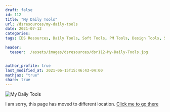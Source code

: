 ```yaml
---
draft: false
id: 112    
title: "My Daily Tools"
url: /dsresources/my-daily-tools
date: 2021-07-12
categories:
tags: [DS Resources, Daily Tools, Soft Tools, PM Tools, Design Tools, SEO Tools, AI Tools]

header:
  teaser:  /assets/images/dsresources/dsr112-My-Daily-Tools.jpg


author_profile: true
last_modified_at: 2021-06-15T15:46:43-04:00
mathjax: "true"
share: true
---
```


![My Daily Tools](/assets/images/dsresources/dsr112-My-Daily-Tools.jpg)

I am sorry, this page has moved to different location. [Click me to go there](/dsblog/my-daily-tools)